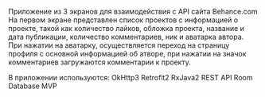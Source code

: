Приложение из 3 экранов для взаимодействия с API сайта Behance.com
На первом экране представлен список проектов с информацией о проекте,
такой как количество лайков, обложка проекта, название и дата публикации,
количество комментариев, ник и аватарка автора. При нажатии на аватарку, 
осуществляется переход на страницу профиля с основной информацией об атворе,
при нажатии на значок комментариев загружаются комментарии к проекту.

В приложении используются: 
OkHttp3
Retrofit2
RxJava2
REST API
Room Database
MVP

